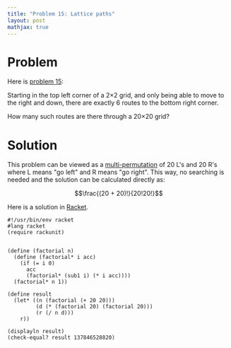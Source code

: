 ```yaml
---
title: "Problem 15: Lattice paths"
layout: post
mathjax: true
---
```


# Problem
Here is [problem 15](https://projecteuler.net/problem=15):

Starting in the top left corner of a 2×2 grid, and only being able to move to the right and down, there are exactly 6 routes to the bottom right corner.

How many such routes are there through a 20×20 grid?

# Solution
This problem can be viewed as a [multi-permutation](http://en.wikipedia.org/wiki/Multinomial_coefficient) of 20 L's and 20 R's where L means "go left" and R means "go right".  This way, no searching is needed and the solution can be calculated directly as:

$$\frac{(20 + 20)!}{20!20!}$$

Here is a solution in [Racket](https://github.com/retiman/project-euler/blob/main/racket/15.rkt).

```
#!/usr/bin/env racket
#lang racket
(require rackunit)


(define (factorial n)
  (define (factorial* i acc)
    (if (= i 0)
      acc
      (factorial* (sub1 i) (* i acc))))
  (factorial* n 1))

(define result
  (let* ((n (factorial (+ 20 20)))
         (d (* (factorial 20) (factorial 20)))
         (r (/ n d)))
    r))

(displayln result)
(check-equal? result 137846528820)
```
